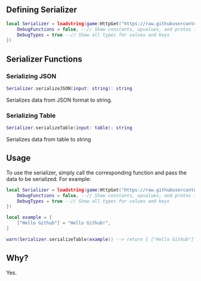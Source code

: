 ## Defining Serializer

```lua
local Serializer = loadstring(game:HttpGet("https://raw.githubusercontent.com/zyzxti123/Serializer/main/source.lua"))()({
    DebugFunctions = false, --// Show constants, upvalues, and protos in functions
    DebugTypes = true --// Show all types for values and keys
})
```

## Serializer Functions

### Serializing JSON
```lua
Serializer.serializeJSON(input: string): string
```
Serializes data from JSON format to string.

### Serializing Table
```lua
Serializer.serializeTable(input: table): string
```
Serializes data from table to string

## Usage
To use the serializer, simply call the corresponding function and pass the data to be serialized. For example:
```lua
local Serializer = loadstring(game:HttpGet("https://raw.githubusercontent.com/zyzxti123/Serializer/main/source.lua"))()({
    DebugFunctions = false, --// Show constants, upvalues, and protos in functions
    DebugTypes = true --// Show all types for values and keys
})

local example = {
    ["Hello Github"] = "Hello Github!",
]

warn(Serializer.serializeTable(example)) --> return { ["Hello Github"] = "Hello Github!" --string, string }
```

## Why?
Yes.
